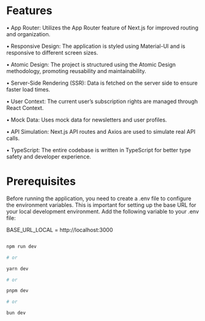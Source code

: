 # Features

• App Router: Utilizes the App Router feature of Next.js for improved routing and organization.

• Responsive Design: The application is styled using Material-UI and is responsive to different screen sizes.

• Atomic Design: The project is structured using the Atomic Design methodology, promoting reusability and maintainability.

• Server-Side Rendering (SSR): Data is fetched on the server side to ensure faster load times.

• User Context: The current user’s subscription rights are managed through React Context.

• Mock Data: Uses mock data for newsletters and user profiles.

• API Simulation: Next.js API routes and Axios are used to simulate real API calls.

• TypeScript: The entire codebase is written in TypeScript for better type safety and developer experience.

# Prerequisites

Before running the application, you need to create a .env file to configure the environment variables. This is important for setting up the base URL for your local development environment.
Add the following variable to your .env file:

BASE_URL_LOCAL = http://localhost:3000

```bash

npm run dev

# or

yarn dev

# or

pnpm dev

# or

bun dev
```
